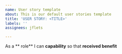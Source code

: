 ```yaml
---
name: User story template
about: This is our default user stories template
title: 'USER STORY: <TITLE>'
labels: ''
assignees: jflets

---
```


As a ** role** I can **capability** so that **received benefit**
